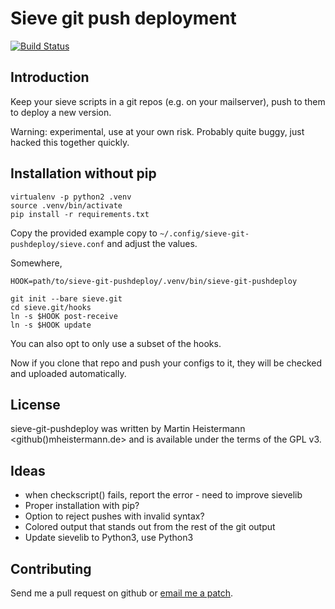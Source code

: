 # Sieve git push deployment
[![Build Status](https://travis-ci.org/mheistermann/sieve-git-pushdeploy.svg?branch=master)](https://travis-ci.org/mheistermann/sieve-git-pushdeploy)

## Introduction

Keep your sieve scripts in a git repos (e.g. on your mailserver), push
to them to deploy a new version.

Warning: experimental, use at your own risk. Probably quite buggy, just hacked
this together quickly.


## Installation without pip

```
virtualenv -p python2 .venv
source .venv/bin/activate
pip install -r requirements.txt
```
Copy the provided example copy to `~/.config/sieve-git-pushdeploy/sieve.conf`
and adjust the values.

Somewhere,
```
HOOK=path/to/sieve-git-pushdeploy/.venv/bin/sieve-git-pushdeploy

git init --bare sieve.git
cd sieve.git/hooks
ln -s $HOOK post-receive
ln -s $HOOK update
```
You can also opt to only use a subset of the hooks.

Now if you clone that repo and push your configs to it, they will be checked
and uploaded automatically.

## License

sieve-git-pushdeploy was written by Martin Heistermann <github()mheistermann.de>
and is available under the terms of the GPL v3.

## Ideas

* when checkscript() fails, report the error - need to improve sievelib
* Proper installation with pip?
* Option to reject pushes with invalid syntax?
* Colored output that stands out from the rest of the git output
* Update sievelib to Python3, use Python3


## Contributing

Send me a pull request on github or [email me a patch](mailto:github[]mheistermann.de).

